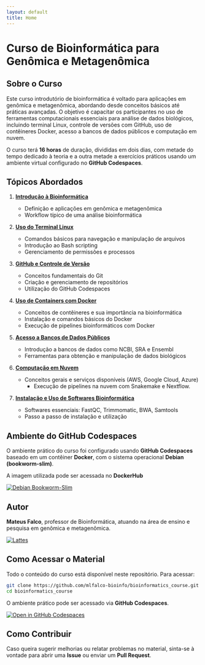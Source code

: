 ```yaml
---
layout: default
title: Home
---
```


# Curso de Bioinformática para Genômica e Metagenômica

##  Sobre o Curso
Este curso introdutório de bioinformática é voltado para aplicações em genômica e metagenômica, abordando desde conceitos básicos até práticas avançadas. O objetivo é capacitar os participantes no uso de ferramentas computacionais essenciais para análise de dados biológicos, incluindo terminal Linux, controle de versões com GitHub, uso de contêineres Docker, acesso a bancos de dados públicos e computação em nuvem.

O curso terá **16 horas** de duração, divididas em dois dias, com metade do tempo dedicado à teoria e a outra metade a exercícios práticos usando um ambiente virtual configurado no **GitHub Codespaces**.

##  Tópicos Abordados
1. [**Introdução à Bioinformática**](https://github.com/mlfalco-bioinfo/bioinformatics_course/blob/main/modulos/intro/README.md)
   - Definição e aplicações em genômica e metagenômica
   - Workflow típico de uma análise bioinformática

2. [**Uso do Terminal Linux**](https://github.com/mlfalco-bioinfo/bioinformatics_course/tree/main/modulos/terminal/README.md)
   - Comandos básicos para navegação e manipulação de arquivos
   - Introdução ao Bash scripting
   - Gerenciamento de permissões e processos

3. [**GitHub e Controle de Versão**](https://github.com/mlfalco-bioinfo/bioinformatics_course/blob/main/modulos/github/README.md)
   - Conceitos fundamentais do Git
   - Criação e gerenciamento de repositórios
   - Utilização do GitHub Codespaces

4. [**Uso de Containers com Docker**](https://github.com/mlfalco-bioinfo/bioinformatics_course/blob/main/modulos/docker/README.md)
   - Conceitos de contêineres e sua importância na bioinformática
   - Instalação e comandos básicos do Docker
   - Execução de pipelines bioinformáticos com Docker

5. [**Acesso a Bancos de Dados Públicos**](https://github.com/mlfalco-bioinfo/bioinformatics_course/blob/main/modulos/db/README.md)
   - Introdução a bancos de dados como NCBI, SRA e Ensembl
   - Ferramentas para obtenção e manipulação de dados biológicos

6. [**Computação em Nuvem**](https://github.com/mlfalco-bioinfo/bioinformatics_course/blob/main/modulos/cloud/README.md)
   - Conceitos gerais e serviços disponíveis (AWS, Google Cloud, Azure)
      - Execução de pipelines na nuvem com Snakemake e Nextflow.

7. [**Instalação e Uso de Softwares Bioinformática**](https://github.com/mlfalco-bioinfo/bioinformatics_course/blob/main/modulos/bioinfo/README.md)
   - Softwares essenciais: FastQC, Trimmomatic, BWA, Samtools
   - Passo a passo de instalação e utilização
  
     
##  Ambiente do GitHub Codespaces
O ambiente prático do curso foi configurado usando **GitHub Codespaces** baseado em um contêiner **Docker**, com o sistema operacional **Debian (bookworm-slim)**.

A imagem utilizada pode ser acessada no **DockerHub**

[![Debian Bookworm-Slim](https://img.shields.io/badge/Debian-Bookworm--Slim-blue?logo=debian)](https://hub.docker.com/layers/library/debian/bookworm-slim/images/sha256-a6bd717f9210e22dba2a96b4b1bd5b5de06a7d18980996112fb14c0c13b6d699)


##  Autor
**Mateus Falco**, professor de Bioinformática, atuando na área de ensino e pesquisa em genômica e metagenômica.

[![Lattes](https://img.shields.io/badge/Lattes-CNPq-blue?logo=academia)](http://lattes.cnpq.br/6393746504881064)


##  Como Acessar o Material
Todo o conteúdo do curso está disponível neste repositório. Para acessar:
```bash
git clone https://github.com/mlfalco-bioinfo/bioinformatics_course.git
cd bioinformatics_course
```
O ambiente prático pode ser acessado via **GitHub Codespaces**.

[![Open in GitHub Codespaces](https://github.com/codespaces/badge.svg)](https://codespaces.new/mlfalco-bioinfo/bioinformatics_course)

##  Como Contribuir
Caso queira sugerir melhorias ou relatar problemas no material, sinta-se à vontade para abrir uma **Issue** ou enviar um **Pull Request**.
